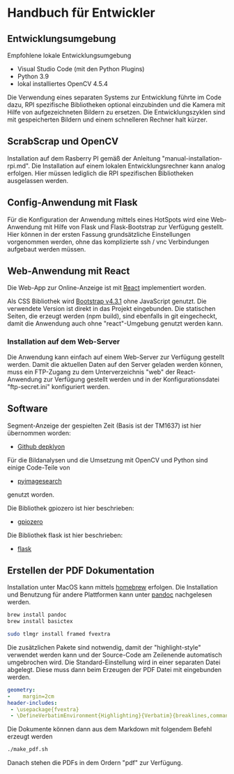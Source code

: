 # Handbuch für Entwickler

## Entwicklungsumgebung

Empfohlene lokale Entwicklungsumgebung

* Visual Studio Code (mit den Python Plugins)
* Python 3.9
* lokal installiertes OpenCV 4.5.4

Die Verwendung eines separaten Systems zur Entwicklung führte im Code
dazu, RPI spezifische Bibliotheken optional einzubinden und
die Kamera mit Hilfe von aufgezeichneten Bildern zu ersetzen.
Die Entwicklungszyklen sind mit gespeicherten Bildern und einem
schnelleren Rechner halt kürzer.

## ScrabScrap und OpenCV

Installation auf dem Rasberry PI gemäß der Anleitung "manual-installation-rpi.md". 
Die Installation auf einem lokalen Entwicklungsrechner kann analog erfolgen. Hier 
müssen lediglich die RPI spezifischen Bibliotheken ausgelassen werden.

## Config-Anwendung mit Flask

Für die Konfiguration der Anwendung mittels eines HotSpots wird eine Web-Anwendung
mit Hilfe von Flask und Flask-Bootstrap zur Verfügung gestellt.
Hier können in der ersten Fassung grundsätzliche Einstellungen vorgenommen werden,
ohne das komplizierte ssh / vnc Verbindungen aufgebaut werden müssen.


## Web-Anwendung mit React

Die Web-App zur Online-Anzeige ist mit [React](https://reactjs.org/)
implementiert worden.

Als CSS Bibliothek wird [Bootstrap v4.3.1](https://getbootstrap.com)
ohne JavaScript genutzt. Die verwendete Version ist direkt in das
Projekt eingebunden. Die statischen Seiten, die erzeugt werden
(npm build), sind ebenfalls in git eingecheckt, damit die Anwendung auch ohne
"react"-Umgebung genutzt werden kann.

### Installation auf dem Web-Server

Die Anwendung kann einfach auf einem Web-Server zur Verfügung gestellt werden. 
Damit die aktuellen Daten auf den Server geladen werden können, muss ein FTP-Zugang
zu dem Unterverzeichnis "web" der React-Anwendung zur Verfügung gestellt werden und
in der Konfigurationsdatei "ftp-secret.ini" konfiguriert werden.

## Software

Segment-Anzeige der gespielten Zeit (Basis ist der TM1637) ist hier
übernommen worden:

*   [Github depklyon](https://github.com/depklyon/raspberrypi-python-tm1637)

Für die Bildanalysen und die Umsetzung mit OpenCV und Python sind einige
Code-Teile von

*   [pyimagesearch](https://www.pyimagesearch.com/)

genutzt worden.

Die Bibliothek gpiozero ist hier beschrieben:

*   [gpiozero](https://gpiozero.readthedocs.io)

Die Bibliothek flask ist hier beschrieben:

* [flask](https://palletsprojects.com/p/flask/)


## Erstellen der PDF Dokumentation

Installation unter MacOS kann mittels [homebrew](https://brew.sh/index_de) erfolgen. 
Die Installation und Benutzung für andere Plattformen kann unter 
[pandoc](https://pandoc.org/installing.html) nachgelesen werden.

```bash
brew install pandoc
brew install basictex

sudo tlmgr install framed fvextra
```

Die zusätzlichen Pakete sind notwendig, damit der "highlight-style" verwendet werden kann und 
der Source-Code am Zeilenende automatisch umgebrochen wird. Die Standard-Einstellung wird in 
einer separaten Datei abgelegt. Diese muss dann beim Erzeugen der PDF Datei mit eingebunden 
werden.

```yaml
geometry:
-    margin=2cm
header-includes:
 - \usepackage{fvextra}
 - \DefineVerbatimEnvironment{Highlighting}{Verbatim}{breaklines,commandchars=\\\{\}}
```


Die Dokumente können dann aus dem Markdown mit folgendem Befehl erzeugt werden

```bash
./make_pdf.sh
```

Danach stehen die PDFs in dem Ordern "pdf" zur Verfügung.
